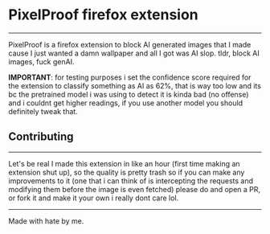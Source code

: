 # PixelProof firefox extension
-----
PixelProof is a firefox extension to block AI generated images that I made cause I just wanted a damn wallpaper and all I got was AI slop.
tldr, block AI images, fuck genAI.

**IMPORTANT**: for testing purposes i set the confidence score required for the extension to classify something as AI as 62%, that is way too low and its bc the pretrained model i was using to detect it is kinda bad (no offense) and i couldnt get higher readings, if you use another model you should definitely tweak that.
## Contributing
----

Let's be real I made this extension in like an hour (first time making an extension shut up), so the quality is pretty trash so if you can make any improvements to it (one that i can think of is intercepting the requests and modifying them before the image is even fetched) please do and open a PR, or fork it and make it your own i really dont care lol.

----
Made with hate by me.
